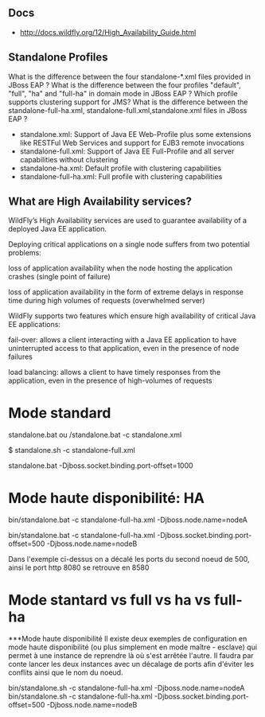 ## Docs

- http://docs.wildfly.org/12/High_Availability_Guide.html

##   Standalone Profiles

What is the difference between the four standalone-*.xml files provided in JBoss EAP ?
What is the difference between the four profiles "default", "full", "ha" and "full-ha" in domain mode in JBoss EAP ?
Which profile supports clustering support for JMS?
What is the difference between the standalone-full-ha.xml, standalone-full.xml,standalone.xml files in JBoss EAP ?

* standalone.xml: Support of Java EE Web-Profile plus some extensions like RESTFul Web Services and support for EJB3 remote invocations
* standalone-full.xml: Support of Java EE Full-Profile and all server capabilities without clustering
* standalone-ha.xml: Default profile with clustering capabilities
* standalone-full-ha.xml: Full profile with clustering capabilities


## What are High Availability services?
WildFly’s High Availability services are used to guarantee availability of a deployed Java EE application.

Deploying critical applications on a single node suffers from two potential problems:

loss of application availability when the node hosting the application crashes (single point of failure)

loss of application availability in the form of extreme delays in response time during high volumes of requests (overwhelmed server)

WildFly supports two features which ensure high availability of critical Java EE applications:

fail-over: allows a client interacting with a Java EE application to have uninterrupted access to that application, even in the presence of node failures

load balancing: allows a client to have timely responses from the application, even in the presence of high-volumes of requests


# Mode standard

standalone.bat   ou  /standalone.bat -c standalone.xml 


$ standalone.sh -c standalone-full.xml

standalone.bat -Djboss.socket.binding.port-offset=1000  

# Mode haute disponibilité: HA


bin/standalone.bat -c standalone-full-ha.xml -Djboss.node.name=nodeA


bin/standalone.bat  -c standalone-full-ha.xml -Djboss.socket.binding.port-offset=500 -Djboss.node.name=nodeB

Dans l'exemple ci-dessus on a décalé les ports du second noeud de 500, ainsi le port http 8080 se retrouve en 8580


# Mode stantard vs full vs ha vs full-ha
***Mode haute disponibilité
Il existe deux exemples de configuration en mode haute disponibilité (ou plus simplement en mode maître - esclave) qui permet à une instance de reprendre là où s'est arrêtée l'autre. Il faudra par conte lancer les deux instances avec un décalage de ports afin d'éviter les conflits ainsi que le nom du noeud.

bin/standalone.sh -c standalone-full-ha.xml -Djboss.node.name=nodeA
bin/standalone.sh -c standalone-full-ha.xml -Djboss.socket.binding.port-offset=500 -Djboss.node.name=nodeB
